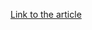 [Link to the article](https://www.bleepingcomputer.com/news/microsoft/microsoft-outlook-workaround-fixes-freezes-when-copying-text/)
